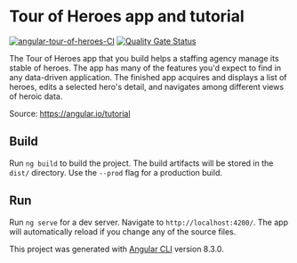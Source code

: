 # Tour of Heroes app and tutorial

[![angular-tour-of-heroes-CI][angular-tour-of-heroes-CI-badge]][angular-tour-of-heroes-CI]
[![Quality Gate Status][quality-gate-badge]][quality-gate]

The Tour of Heroes app that you build helps a staffing agency manage its stable of heroes.
The app has many of the features you'd expect to find in any data-driven application.
The finished app acquires and displays a list of heroes, edits a selected hero's detail,
and navigates among different views of heroic data.

Source: <https://angular.io/tutorial>

## Build

Run `ng build` to build the project. The build artifacts will be stored in the `dist/` directory.
Use the `--prod` flag for a production build.

## Run

Run `ng serve` for a dev server. Navigate to `http://localhost:4200/`.
The app will automatically reload if you change any of the source files.

This project was generated with [Angular CLI](https://github.com/angular/angular-cli) version 8.3.0.

[angular-tour-of-heroes-CI-badge]: https://github.com/feliperomero3/angular-tour-of-heroes/workflows/angular-tour-of-heroes-CI/badge.svg
[angular-tour-of-heroes-CI]: https://github.com/feliperomero3/angular-tour-of-heroes/actions?query=workflow%3Aangular-tour-of-heroes-CI
[quality-gate-badge]: https://sonarcloud.io/api/project_badges/measure?project=feliperomero3_angular-tour-of-heroes&metric=alert_status
[quality-gate]: https://sonarcloud.io/dashboard?id=feliperomero3_angular-tour-of-heroes
